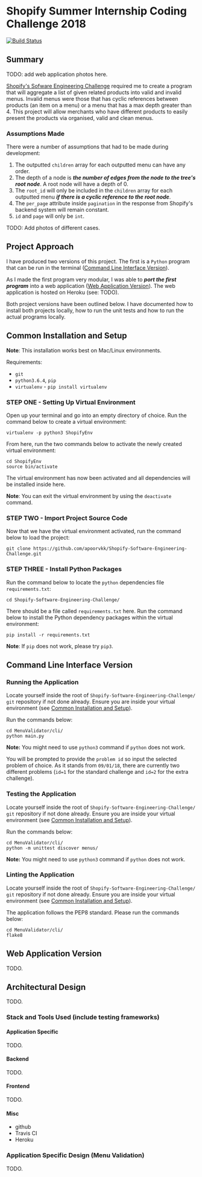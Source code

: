 # Shopify Summer Internship Coding Challenge 2018
[![Build Status](https://travis-ci.com/apoorvkk/Shopify-Software-Engineering-Challenge.svg?token=7za4HVGA8yu8XhiNzTJy&branch=master)](https://travis-ci.com/apoorvkk/Shopify-Software-Engineering-Challenge)
## Summary

TODO: add web application photos here.

[Shopify's Sofware Engineering Challenge](https://backend-challenge-summer-2018.herokuapp.com/) required me to create a program that will aggregate a list of given related products into valid and invalid menus. Invalid menus were those that has cyclic references between products (an item on a menu) or a menu that has a max depth greater than 4. This project will allow merchants who have different products to easily present the products via organised, valid and clean menus.

### Assumptions Made
There were a number of assumptions that had to be made during development:
1. The outputted `children` array for each outputted menu can have any order.
2. The depth of a node is ***the number of edges from the node to the tree's root node***. A root node will have a depth of 0.
3. The `root_id` will only be included in the `children` array for each outputted menu ***if there is a cyclic reference to the root node***.
4. The `per_page` attribute inside `pagination` in the response from Shopify's backend system will remain constant.
5. `id` and `page` will only be `int`.

TODO: Add photos of different cases.

## Project Approach
I have produced two versions of this project. The first is a `Python` program that can be run in the terminal ([Command Line Interface Version](#command-line-interface-version)).

As I made the first program very modular, I was able to ***port the first program*** into a web application ([Web Application Version](#web-application-version)). The web application is hosted on Heroku (see: TODO).

Both project versions have been outlined below. I have documented how to install both projects locally, how to run the unit tests and how to run the actual programs locally.

## Common Installation and Setup
**Note**: This installation works best on Mac/Linux environments.

Requirements:

- `git`
- `python3.6.4`, `pip`
- `virtualenv` - `pip install virtualenv`

### STEP ONE - Setting Up Virtual Environment

Open up your terminal and go into an empty directory of choice. Run the command below to create a virtual environment:
```
virtualenv -p python3 ShopifyEnv
```

From here, run the two commands below to activate the newly created virtual environment:
```
cd ShopifyEnv
source bin/activate
```

The virtual environment has now been activated and all dependencies will be installed inside here.

**Note**: You can exit the virtual environment by using the `deactivate` command.

### STEP TWO - Import Project Source Code

Now that we have the virtual environment activated, run the command below to load the project:
```
git clone https://github.com/apoorvkk/Shopify-Software-Engineering-Challenge.git
```

### STEP THREE - Install Python Packages
Run the command below to locate the `python` dependencies file `requirements.txt`:
```
cd Shopify-Software-Engineering-Challenge/
```

There should be a file called `requirements.txt` here. Run the command below to install the Python dependency packages within the virtual environment:
```
pip install -r requirements.txt
```
**Note**: If `pip` does not work, please try `pip3`.
## Command Line Interface Version
### Running the Application
Locate yourself inside the root of `Shopify-Software-Engineering-Challenge/` `git` repository if not done already. Ensure you are inside your virtual environment (see [Common Installation and Setup](#common-installation-and-setup)).

Run the commands below:
```
cd MenuValidator/cli/
python main.py
```
**Note:** You might need to use `python3` command if `python` does not work.

You will be prompted to provide the `problem id` so input the selected problem of choice. As it stands from `09/01/18`, there are currently two different problems (`id=1` for the standard challenge and `id=2` for the extra challenge).

### Testing the Application
Locate yourself inside the root of `Shopify-Software-Engineering-Challenge/` `git` repository if not done already. Ensure you are inside your virtual environment (see [Common Installation and Setup](#common-installation-and-setup)).

Run the commands below:
```
cd MenuValidator/cli/
python -m unittest discover menus/
```
**Note:** You might need to use `python3` command if `python` does not work.

### Linting the Application
Locate yourself inside the root of `Shopify-Software-Engineering-Challenge/` `git` repository if not done already. Ensure you are inside your virtual environment (see [Common Installation and Setup](#common-installation-and-setup)).

The application follows the PEP8 standard. Please run the commands below:
```
cd MenuValidator/cli/
flake8
```

## Web Application Version
TODO.

## Architectural Design
TODO.
### Stack and Tools Used (include testing frameworks)
#### Application Specific
TODO.
#### Backend
TODO.
#### Frontend
TODO.
#### Misc
- github
- Travis CI
- Heroku

### Application Specific Design (Menu Validation)
TODO.
